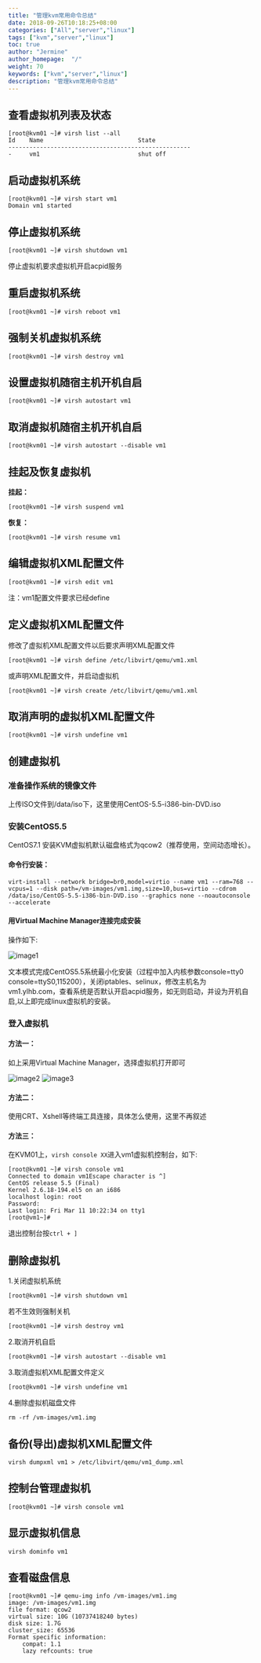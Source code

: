 ```yaml
---
title: "管理kvm常用命令总结"
date: 2018-09-26T10:18:25+08:00
categories: ["All","server","linux"]
tags: ["kvm","server","linux"]
toc: true
author: "Jermine"
author_homepage:  "/"
weight: 70
keywords: ["kvm","server","linux"]
description: "管理kvm常用命令总结"
---
```



## 查看虚拟机列表及状态

```
[root@kvm01 ~]# virsh list --all 
Id    Name                           State
---------------------------------------------------- 
-     vm1                            shut off
```

## 启动虚拟机系统

```
[root@kvm01 ~]# virsh start vm1
Domain vm1 started
```

## 停止虚拟机系统

```
[root@kvm01 ~]# virsh shutdown vm1
```

停止虚拟机要求虚拟机开启acpid服务

## 重启虚拟机系统
```
[root@kvm01 ~]# virsh reboot vm1
```
## 强制关机虚拟机系统

```
[root@kvm01 ~]# virsh destroy vm1
```
## 设置虚拟机随宿主机开机自启

```
[root@kvm01 ~]# virsh autostart vm1
```
## 取消虚拟机随宿主机开机自启

```
[root@kvm01 ~]# virsh autostart --disable vm1
```
## 挂起及恢复虚拟机
**挂起：**
```
[root@kvm01 ~]# virsh suspend vm1
```
**恢复：**

```
[root@kvm01 ~]# virsh resume vm1
```
## 编辑虚拟机XML配置文件

```
[root@kvm01 ~]# virsh edit vm1
```

注：vm1配置文件要求已经define

## 定义虚拟机XML配置文件
修改了虚拟机XML配置文件以后要求声明XML配置文件

```
[root@kvm01 ~]# virsh define /etc/libvirt/qemu/vm1.xml
```

或声明XML配置文件，并启动虚拟机

```
[root@kvm01 ~]# virsh create /etc/libvirt/qemu/vm1.xml
```

## 取消声明的虚拟机XML配置文件

```
[root@kvm01 ~]# virsh undefine vm1
```

## 创建虚拟机


### 准备操作系统的镜像文件

上传ISO文件到/data/iso下，这里使用CentOS-5.5-i386-bin-DVD.iso

### 安装CentOS5.5
CentOS7.1 安装KVM虚拟机默认磁盘格式为qcow2（推荐使用，空间动态增长）。
#### 命令行安装：
```
virt-install --network bridge=br0,model=virtio --name vm1 --ram=768 --vcpus=1 --disk path=/vm-images/vm1.img,size=10,bus=virtio --cdrom /data/iso/CentOS-5.5-i386-bin-DVD.iso --graphics none --noautoconsole  --accelerate
```
#### 用Virtual Machine Manager连接完成安装

操作如下:

![image1](/img/kvm/1.png)


文本模式完成CentOS5.5系统最小化安装（过程中加入内核参数console=tty0 console=ttyS0,115200），关闭iptables、selinux，修改主机名为vm1.ylhb.com，查看系统是否默认开启acpid服务，如无则启动，并设为开机自启,以上即完成linux虚拟机的安装。


### 登入虚拟机

#### 方法一：
如上采用Virtual Machine Manager，选择虚拟机打开即可

![image2](/img/kvm/2.png)
![image3](/img/kvm/3.png)

#### 方法二：
使用CRT、Xshell等终端工具连接，具体怎么使用，这里不再叙述

#### 方法三：

在KVM01上，`virsh console XX`进入vm1虚拟机控制台，如下:

```
[root@kvm01 ~]# virsh console vm1
Connected to domain vm1Escape character is ^] 
CentOS release 5.5 (Final)
Kernel 2.6.18-194.el5 on an i686 
localhost login: root
Password: 
Last login: Fri Mar 11 10:22:34 on tty1
[root@vm1~]# 
```

退出控制台按`ctrl + ]`


## 删除虚拟机
1.关闭虚拟机系统

```
[root@kvm01 ~]# virsh shutdown vm1
```

若不生效则强制关机

```
[root@kvm01 ~]# virsh destroy vm1
```

2.取消开机自启
```
[root@kvm01 ~]# virsh autostart --disable vm1
```

3.取消虚拟机XML配置文件定义
```
[root@kvm01 ~]# virsh undefine vm1
```
4.删除虚拟机磁盘文件
```
rm -rf /vm-images/vm1.img
```
## 备份(导出)虚拟机XML配置文件
```
virsh dumpxml vm1 > /etc/libvirt/qemu/vm1_dump.xml
```
## 控制台管理虚拟机
```
[root@kvm01 ~]# virsh console vm1
```
## 显示虚拟机信息
```
virsh dominfo vm1
```

## 查看磁盘信息
```
[root@kvm01 ~]# qemu-img info /vm-images/vm1.img 
image: /vm-images/vm1.img
file format: qcow2
virtual size: 10G (10737418240 bytes)
disk size: 1.7G
cluster_size: 65536
Format specific information:
    compat: 1.1    
    lazy refcounts: true
```